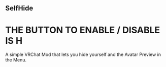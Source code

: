 ## SelfHide
# THE BUTTON TO ENABLE / DISABLE IS H
A simple VRChat Mod that lets you hide yourself and the Avatar Preview in the Menu.
